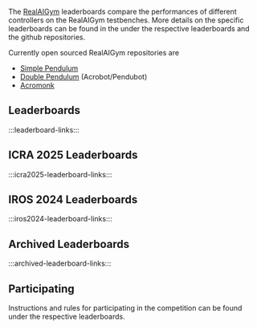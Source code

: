 The [RealAIGym](https://dfki-ric-underactuated-lab.github.io/real-ai-gym/)
leaderboards compare the performances of different controllers on the RealAIGym
testbenches. More details on the specific leaderboards can be found in the
under the respective leaderboards and the github repositories.

Currently open sourced RealAIGym repositories are

- [Simple Pendulum](https://github.com/dfki-ric-underactuated-lab/torque_limited_simple_pendulum)
- [Double Pendulum](https://github.com/dfki-ric-underactuated-lab/double_pendulum) (Acrobot/Pendubot)
- [Acromonk](https://github.com/dfki-ric-underactuated-lab/acromonk)

## Leaderboards

:::leaderboard-links:::

## ICRA 2025 Leaderboards

:::icra2025-leaderboard-links:::

## IROS 2024 Leaderboards

:::iros2024-leaderboard-links:::

## Archived Leaderboards

:::archived-leaderboard-links:::

## Participating
Instructions and rules for participating in the competition can be found under
the respective leaderboards.
